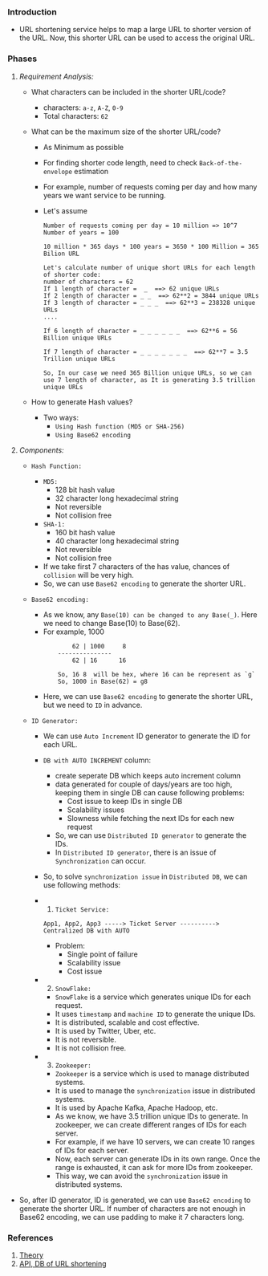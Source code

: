 ### Introduction
- URL shortening service helps to map a large URL to shorter version of the URL. Now, 
  this shorter URL can be used to access the original URL.

### Phases
1. *Requirement Analysis:*
    - What characters can be included in the shorter URL/code?
        - characters: `a-z`, `A-Z`, `0-9`
        - Total characters: `62`

    - What can be the maximum size of the shorter URL/code?
        - As Minimum as possible
        - For finding shorter code length, need to check `Back-of-the-envelope` estimation
        - For example, number of requests coming per day and how many years we want service to be running.
        - Let's assume 

            ```
            Number of requests coming per day = 10 million => 10^7
            Number of years = 100

            10 million * 365 days * 100 years = 3650 * 100 Million = 365 Bilion URL

            Let's calculate number of unique short URLs for each length of shorter code:
            number of characters = 62
            If 1 length of character =  _  ==> 62 unique URLs
            If 2 length of character = _ _  ==> 62**2 = 3844 unique URLs
            If 3 length of character = _ _ _  ==> 62**3 = 238328 unique URLs
            ....

            If 6 length of character = _ _ _ _ _ _  ==> 62**6 = 56 Billion unique URLs

            If 7 length of character = _ _ _ _ _ _ _  ==> 62**7 = 3.5 Trillion unique URLs

            So, In our case we need 365 Billion unique URLs, so we can use 7 length of character, as It is generating 3.5 trillion unique URLs
            ```

    - How to generate Hash values?
        - Two ways: 
            - `Using Hash function (MD5 or SHA-256)` 
            - `Using Base62 encoding`

2. *Components:*
    - `Hash Function:`
        - `MD5:` 
            - 128 bit hash value
            - 32 character long hexadecimal string
            - Not reversible
            - Not collision free
        - `SHA-1:`
            - 160 bit hash value
            - 40 character long hexadecimal string
            - Not reversible
            - Not collision free
        - If we take first 7 characters of the has value, chances of `collision` will be very high.
        - So, we can use `Base62 encoding` to generate the shorter URL.
    
    - `Base62 encoding:`
        - As we know, any `Base(10) can be changed to any Base(_)`. Here we need to change Base(10) to Base(62).
        - For example, 1000
            ```
                    62 | 1000     8
                ---------------
                    62 | 16      16
                
                So, 16 8  will be hex, where 16 can be represent as `g` 
                So, 1000 in Base(62) = g8
            ```
        - Here, we can use `Base62 encoding` to generate the shorter URL, but we need to `ID` in advance.
        
    - `ID Generator:`
        - We can use `Auto Increment` ID generator to generate the ID for each URL.

        - `DB with AUTO INCREMENT` column:
            - create seperate DB which keeps auto increment column
            - data generated for couple of days/years are too high, keeping them in single DB can cause following problems:
                - Cost issue to keep IDs in single DB
                - Scalability issues
                - Slowness while fetching the next IDs for each new request
            - So, we can use `Distributed ID generator` to generate the IDs.
            - In `Distributed ID generator`, there is an issue of `Synchronization` can occur.
        
        - So, to solve `synchronization issue` in `Distributed DB`, we can use following methods:
        - 1. `Ticket Service:`
            ```
            App1, App2, App3 -----> Ticket Server ----------> Centralized DB with AUTO
            ```

            - Problem: 
                - Single point of failure
                - Scalability issue
                - Cost issue
        
        - 2. `SnowFlake:`
            - `SnowFlake` is a service which generates unique IDs for each request.
            - It uses `timestamp` and `machine ID` to generate the unique IDs.
            - It is distributed, scalable and cost effective.
            - It is used by Twitter, Uber, etc.
            - It is not reversible.
            - It is not collision free.
        
        - 3. `Zookeeper:`
            - `Zookeeper` is a service which is used to manage distributed systems.
            - It is used to manage the `synchronization` issue in distributed systems.
            - It is used by Apache Kafka, Apache Hadoop, etc.
            - As we know, we have 3.5 trillion unique IDs to generate. In zookeeper, we can create different ranges of IDs for each server.
            - For example, if we have 10 servers, we can create 10 ranges of IDs for each server.
            - Now, each server can generate IDs in its own range. Once the range is exhausted, it can ask for more IDs from zookeeper.
            - This way, we can avoid the `synchronization` issue in distributed systems.

- So, after ID generator, ID is generated, we can use `Base62 encoding` to generate the shorter URL. If number of characters are not enough in Base62 encoding, we can use padding to make it 7 characters long.


### References
1. [Theory](https://youtu.be/C7_--hAhiaM?list=PL6W8uoQQ2c63W58rpNFDwdrBnq5G3EfT7)
2. [API, DB of URL shortening](https://youtu.be/_TsJizByBvE)
            

                
